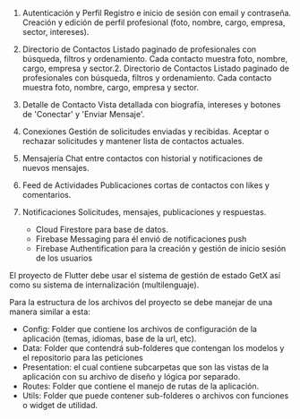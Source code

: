 1. Autenticación y Perfil
   Registro e inicio de sesión con email y contraseña.
   Creación y edición de perfil profesional (foto, nombre, cargo, empresa,
   sector, intereses).

2. Directorio de Contactos
   Listado paginado de profesionales con búsqueda, filtros y ordenamiento.
   Cada contacto muestra foto, nombre, cargo, empresa y sector.2. Directorio de Contactos
   Listado paginado de profesionales con búsqueda, filtros y ordenamiento.
   Cada contacto muestra foto, nombre, cargo, empresa y sector.
3. Detalle de Contacto
   Vista detallada con biografía, intereses y botones de 'Conectar' y 'Enviar
   Mensaje'.
4. Conexiones
   Gestión de solicitudes enviadas y recibidas.
   Aceptar o rechazar solicitudes y mantener lista de contactos actuales.
5. Mensajería
   Chat entre contactos con historial y notificaciones de nuevos mensajes.
6. Feed de Actividades
      Publicaciones cortas de contactos con likes y comentarios.
7. Notificaciones
   Solicitudes, mensajes, publicaciones y respuestas.
   - Cloud Firestore para base de datos.
   - Firebase Messaging para él envió de notificaciones push
   - Firebase Authentification para la creación y gestión de inicio sesión de los usuarios


El proyecto de Flutter debe usar el sistema de gestión de estado
GetX así como su sistema de internalización (multilenguaje).

Para la estructura de los archivos del proyecto se debe manejar de
una manera similar a esta:
- Config: Folder que contiene los archivos de configuración de
la aplicación (temas, idiomas, base de la url, etc).
- Data: Folder que contendrá sub-folderes que contengan los
modelos y el repositorio para las peticiones
- Presentation: el cual contiene subcarpetas que son las vistas
de la aplicación con su archivo de diseño y lógica por
separado.
- Routes: Folder que contiene el manejo de rutas de la
aplicación.
- Utils: Folder que puede contener sub-folderes o archivos con
funciones o widget de utilidad.